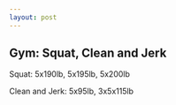 ```yaml
---
layout: post
---
```


## Gym: Squat, Clean and Jerk

Squat: 5x190lb, 5x195lb, 5x200lb

Clean and Jerk: 5x95lb, 3x5x115lb
